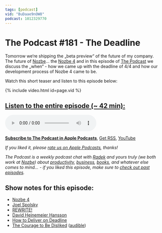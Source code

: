 ```yaml
---
tags: [podcast]
vid: "BuDaae9nOW8"
podcast: 1012329770
---
```


# The Podcast #181 - The Deadline

Tomorrow we‘re shipping the „beta preview“ of the future of my company. The future of [Nozbe][n]... the [Nozbe 4](https://Nozbe4.com) and in this episode of [The Podcast][p] we discuss the „when“ - how we came up with the deadline of 4/4 and how our development process of Nozbe 4 came to be.

Watch this short teaser and listen to this episode below:

{% include video.html id=page.vid %}

<!--More-->

## [Listen to the entire episode (~ 42 min):][e]

<audio controls>
<source src="https://files.nozbe.com/podcast/181.mp3" type="audio/mpeg">
</audio>

**[Subscribe to The Podcast in Apple Podcasts][i]**, [Get RSS][rss], [YouTube][y]

*If you liked it, please [rate us on Apple Podcasts][i], thanks!*

*The Podcast is a weekly podcast chat with [Radek][r] and yours truly (we both work at [Nozbe][n]) about [productivity](/productivity), [business](/business), [books](/books), and whatever else comes to mind… - if you liked this episode, make sure to [check out past episodes](/podcast).*

## Show notes for this episode:

  * [Nozbe 4](https://nozbe4.com/)
  * [Joel Spolsky](https://www.joelonsoftware.com/)
  * [REWRITE!](https://businessofsoftware.org/2015/10/david-heinemeier-hansson-rewrite-basecamp-business-of-software-conference-video-dhh-bos2015/)
  * [David Heinemeier Hansson](https://twitter.com/dhh)
  * [How to Deliver on Deadline](https://michaelhyatt.com/how-to-deliver-on-deadline/)
  * [The Courage to Be Disliked](https://www.amazon.com/Courage-Be-Disliked-Yourself-Happiness/dp/B07BRPW98K/) ([audible](https://www.audible.com/pd/The-Courage-to-Be-Disliked-Audiobook/B07BRPQ8LW))

[y]: https://michael.gratis/thepodcastyt
[rss]: http://thepodcast.fm/episodes?format=RSS
[e]: http://thepodcast.fm/episodes/181

[p]: https://michael.gratis/thepodcastfm
[n]: https://michael.gratis/nozbe
[r]: https://michael.gratis/radex
[i]: https://michael.gratis/thepodcast
[o]: https://michael.gratis/ipadonly

